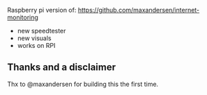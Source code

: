
Raspberry pi version of: 
https://github.com/maxandersen/internet-monitoring

* new speedtester 
* new visuals
* works on RPI

## Thanks and a disclaimer


Thx to @maxandersen for building this the first time.
